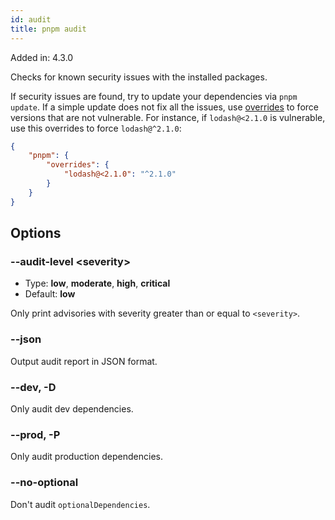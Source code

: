 ```yaml
---
id: audit
title: pnpm audit
---
```


Added in: 4.3.0

Checks for known security issues with the installed packages.

If security issues are found, try to update your dependencies via `pnpm update`.
If a simple update does not fix all the issues, use [overrides] to force
versions that are not vulnerable. For instance, if `lodash@<2.1.0` is vulnerable,
use this overrides to force `lodash@^2.1.0`:

```json title="package.json"
{
    "pnpm": {
        "overrides": {
            "lodash@<2.1.0": "^2.1.0"
        }
    }
}
```

[overrides]: ../package_json.md#pnpmoverrides

## Options

### --audit-level &lt;severity\>

* Type: **low**, **moderate**, **high**, **critical**
* Default: **low**

Only print advisories with severity greater than or equal to `<severity>`.

### --json

Output audit report in JSON format.

### --dev, -D

Only audit dev dependencies.

### --prod, -P

Only audit production dependencies.

### --no-optional

Don't audit `optionalDependencies`.
